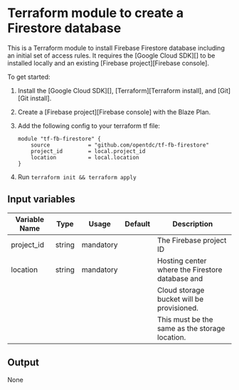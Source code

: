 # Terraform module to create a Firestore database 

This is a Terraform module to install Firebase Firestore database including an initial set of access rules. 
It requires the [Google Cloud SDK][] to be installed locally and an
existing [Firebase project][Firebase console]. 

To get started:

1.  Install the [Google Cloud SDK][], [Terraform][Terraform install], and
    [Git][Git install].

2.  Create a [Firebase project][Firebase console] with the Blaze Plan.

3.  Add the following config to your terraform tf file:

    ```
    module "tf-fb-firestore" {
        source            = "github.com/opentdc/tf-fb-firestore"
        project_id        = local.project_id
        location          = local.location
    }
    ```

4.  Run `terraform init && terraform apply`


## Input variables

| Variable Name               | Type      | Usage       | Default         | Description                                        |
|-----------------------------|-----------|-------------|-----------------|----------------------------------------------------|
| project_id                  | string    | mandatory   |                 | The Firebase project ID                            |
| location                    | string    | mandatory   |                 | Hosting center where the Firestore database and    |
|                             |           |             |                 | Cloud storage bucket will be provisioned.          |
|                             |           |             |                 | This must be the same as the storage location.     |


## Output
None